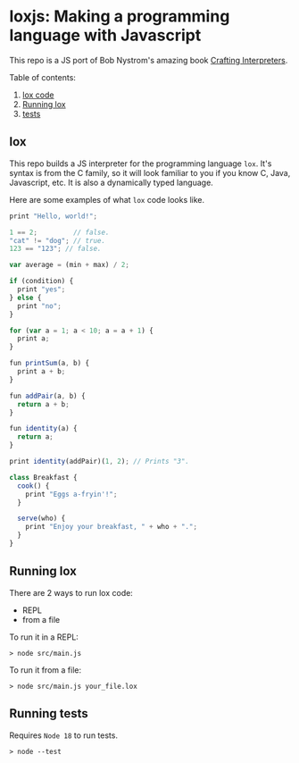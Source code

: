 # loxjs: Making a programming language with Javascript

This repo is a JS port of Bob Nystrom's amazing book [Crafting Interpreters](http://www.craftinginterpreters.com/).

Table of contents:
1. [lox code](#lox)
2. [Running lox](#running-lox)
3. [tests](#running-tests)

## lox

This repo builds a JS interpreter for the programming language `lox`. It's syntax is from the C family, so it will look familiar to you if you know C, Java, Javascript, etc. It is also a dynamically typed language.

Here are some examples of what `lox` code looks like.

```js
print "Hello, world!";
```

```js
1 == 2;         // false.
"cat" != "dog"; // true.
123 == "123"; // false.
```

```js
var average = (min + max) / 2;
```

```js
if (condition) {
  print "yes";
} else {
  print "no";
}
```

```js
for (var a = 1; a < 10; a = a + 1) {
  print a;
}
```

```js
fun printSum(a, b) {
  print a + b;
}
```

```js
fun addPair(a, b) {
  return a + b;
}

fun identity(a) {
  return a;
}

print identity(addPair)(1, 2); // Prints "3".
```

```js
class Breakfast {
  cook() {
    print "Eggs a-fryin'!";
  }

  serve(who) {
    print "Enjoy your breakfast, " + who + ".";
  }
}
```

## Running lox

There are 2 ways to run lox code:
- REPL
- from a file

To run it in a REPL:
```console
> node src/main.js
```

To run it from a file:
```console
> node src/main.js your_file.lox
```

## Running tests

Requires `Node 18` to run tests.

```console
> node --test
```
